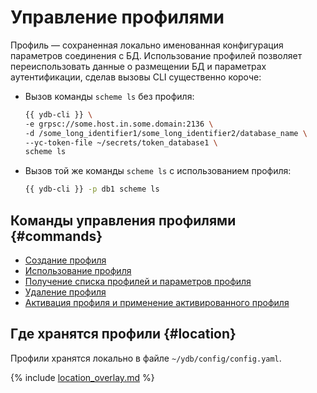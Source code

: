 # Управление профилями

Профиль — сохраненная локально именованная конфигурация параметров соединения с БД. Использование профилей позволяет переиспользовать данные о размещении БД и параметрах аутентификации, сделав вызовы CLI существенно короче:

- Вызов команды `scheme ls` без профиля:
  ``` bash
  {{ ydb-cli }} \
  -e grpsc://some.host.in.some.domain:2136 \
  -d /some_long_identifier1/some_long_identifier2/database_name \
  --yc-token-file ~/secrets/token_database1 \
  scheme ls
  ```

- Вызов той же команды `scheme ls` с использованием профиля:
  ``` bash
  {{ ydb-cli }} -p db1 scheme ls
  ```

## Команды управления профилями {#commands}

- [Создание профиля](../create.md)
- [Использование профиля](../use.md)
- [Получение списка профилей и параметров профиля](../list-and-get.md)
- [Удаление профиля](../delete.md)
- [Активация профиля и применение активированного профиля](../activate.md)

## Где хранятся профили {#location}

Профили хранятся локально в файле `~/ydb/config/config.yaml`.

{% include [location_overlay.md](location_overlay.md) %}




  
